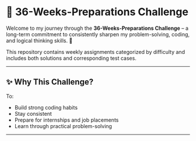 # 🧠 36-Weeks-Preparations Challenge

Welcome to my journey through the **36-Weeks-Preparations Challenge** – a long-term commitment to consistently sharpen my problem-solving, coding, and logical thinking skills. 🚀

This repository contains weekly assignments categorized by difficulty and includes both solutions and corresponding test cases.

---

## ✨ Why This Challenge?

To:
- Build strong coding habits
- Stay consistent
- Prepare for internships and job placements
- Learn through practical problem-solving

---
